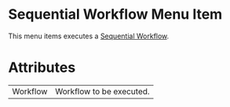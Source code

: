 # Sequential Workflow Menu Item

This menu items executes a [Sequential Workflow](/t/Sequential-Workflows).

# Attributes

|          |                          |
|----------|--------------------------|
| Workflow | Workflow to be executed. |
